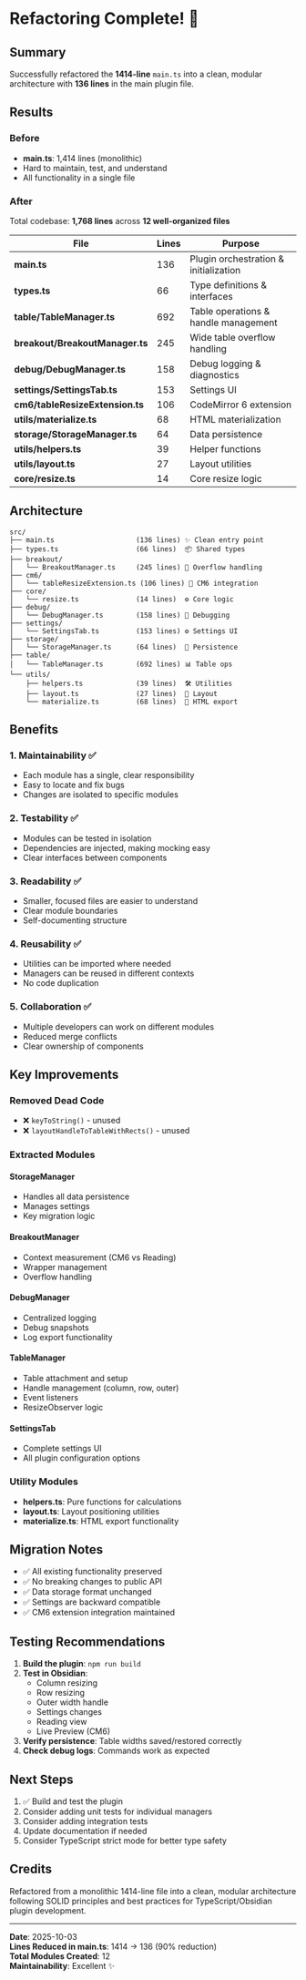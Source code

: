 # Refactoring Complete! 🎉

## Summary

Successfully refactored the **1414-line** `main.ts` into a clean, modular architecture with **136 lines** in the main plugin file.

## Results

### Before
- **main.ts**: 1,414 lines (monolithic)
- Hard to maintain, test, and understand
- All functionality in a single file

### After
Total codebase: **1,768 lines** across **12 well-organized files**

| File | Lines | Purpose |
|------|-------|---------|
| **main.ts** | 136 | Plugin orchestration & initialization |
| **types.ts** | 66 | Type definitions & interfaces |
| **table/TableManager.ts** | 692 | Table operations & handle management |
| **breakout/BreakoutManager.ts** | 245 | Wide table overflow handling |
| **debug/DebugManager.ts** | 158 | Debug logging & diagnostics |
| **settings/SettingsTab.ts** | 153 | Settings UI |
| **cm6/tableResizeExtension.ts** | 106 | CodeMirror 6 extension |
| **utils/materialize.ts** | 68 | HTML materialization |
| **storage/StorageManager.ts** | 64 | Data persistence |
| **utils/helpers.ts** | 39 | Helper functions |
| **utils/layout.ts** | 27 | Layout utilities |
| **core/resize.ts** | 14 | Core resize logic |

## Architecture

```
src/
├── main.ts                    (136 lines) ✨ Clean entry point
├── types.ts                   (66 lines)  📦 Shared types
├── breakout/
│   └── BreakoutManager.ts     (245 lines) 📐 Overflow handling
├── cm6/
│   └── tableResizeExtension.ts (106 lines) 🔧 CM6 integration
├── core/
│   └── resize.ts              (14 lines)  ⚙️ Core logic
├── debug/
│   └── DebugManager.ts        (158 lines) 🐛 Debugging
├── settings/
│   └── SettingsTab.ts         (153 lines) ⚙️ Settings UI
├── storage/
│   └── StorageManager.ts      (64 lines)  💾 Persistence
├── table/
│   └── TableManager.ts        (692 lines) 📊 Table ops
└── utils/
    ├── helpers.ts             (39 lines)  🛠️ Utilities
    ├── layout.ts              (27 lines)  📏 Layout
    └── materialize.ts         (68 lines)  📝 HTML export
```

## Benefits

### 1. **Maintainability** ✅
- Each module has a single, clear responsibility
- Easy to locate and fix bugs
- Changes are isolated to specific modules

### 2. **Testability** ✅
- Modules can be tested in isolation
- Dependencies are injected, making mocking easy
- Clear interfaces between components

### 3. **Readability** ✅
- Smaller, focused files are easier to understand
- Clear module boundaries
- Self-documenting structure

### 4. **Reusability** ✅
- Utilities can be imported where needed
- Managers can be reused in different contexts
- No code duplication

### 5. **Collaboration** ✅
- Multiple developers can work on different modules
- Reduced merge conflicts
- Clear ownership of components

## Key Improvements

### Removed Dead Code
- ❌ `keyToString()` - unused
- ❌ `layoutHandleToTableWithRects()` - unused

### Extracted Modules

#### **StorageManager**
- Handles all data persistence
- Manages settings
- Key migration logic

#### **BreakoutManager**
- Context measurement (CM6 vs Reading)
- Wrapper management
- Overflow handling

#### **DebugManager**
- Centralized logging
- Debug snapshots
- Log export functionality

#### **TableManager**
- Table attachment and setup
- Handle management (column, row, outer)
- Event listeners
- ResizeObserver logic

#### **SettingsTab**
- Complete settings UI
- All plugin configuration options

### Utility Modules
- **helpers.ts**: Pure functions for calculations
- **layout.ts**: Layout positioning utilities
- **materialize.ts**: HTML export functionality

## Migration Notes

- ✅ All existing functionality preserved
- ✅ No breaking changes to public API
- ✅ Data storage format unchanged
- ✅ Settings are backward compatible
- ✅ CM6 extension integration maintained

## Testing Recommendations

1. **Build the plugin**: `npm run build`
2. **Test in Obsidian**: 
   - Column resizing
   - Row resizing
   - Outer width handle
   - Settings changes
   - Reading view
   - Live Preview (CM6)
3. **Verify persistence**: Table widths saved/restored correctly
4. **Check debug logs**: Commands work as expected

## Next Steps

1. ✅ Build and test the plugin
2. Consider adding unit tests for individual managers
3. Consider adding integration tests
4. Update documentation if needed
5. Consider TypeScript strict mode for better type safety

## Credits

Refactored from a monolithic 1414-line file into a clean, modular architecture following SOLID principles and best practices for TypeScript/Obsidian plugin development.

---

**Date**: 2025-10-03  
**Lines Reduced in main.ts**: 1414 → 136 (90% reduction)  
**Total Modules Created**: 12  
**Maintainability**: Excellent ✨
